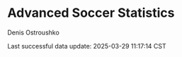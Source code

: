 # Advanced Soccer Statistics
Denis Ostroushko

<!-- gfm -->

Last successful data update: 2025-03-29 11:17:14 CST
